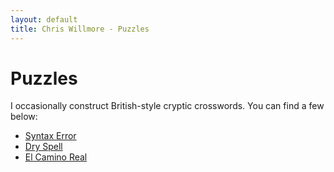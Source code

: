 ```yaml
---
layout: default
title: Chris Willmore - Puzzles
---
```


# Puzzles
I occasionally construct British-style cryptic crosswords. You can find a few below:

* [Syntax Error](https://crosshare.org/crosswords/G4wP8aiwEdol5YG1TrRb/syntax-error)
* [Dry Spell](https://crosshare.org/crosswords/ICJ3TR7UPpllvEHK0vRw/dry-spell)
* [El Camino Real](https://crosshare.org/crosswords/VwYruplphrtZy9Kye2EN/el-camino-real)
